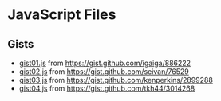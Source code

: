 # JavaScript Files

## Gists

- [gist01.js](gist01.js) from https://gist.github.com/igaiga/886222
- [gist02.js](gist02.js) from https://gist.github.com/seivan/76529
- [gist03.js](gist03.js) from https://gist.github.com/kenperkins/2899288
- [gist04.js](gist04.js) from https://gist.github.com/tkh44/3014268